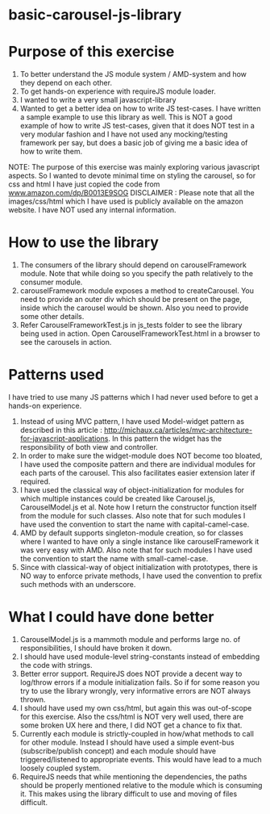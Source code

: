 basic-carousel-js-library
=========================

Purpose of this exercise 
========================
1) To better understand the JS module system / AMD-system and how they depend on each other.
2) To get hands-on experience with requireJS module loader. 
3) I wanted to write a very small javascript-library
4) Wanted to get a better idea on how to write JS test-cases. I have written a sample example to use this library as well. This is NOT a good example of how
   to write JS test-cases, given that it does NOT test in a very modular fashion and I have not used any mocking/testing framework per say,
   but does a basic job of giving me a basic idea of how to write them. 
   
NOTE: The purpose of this exercise was mainly exploring various javascript aspects. So I wanted to devote minimal time on styling the carousel, so 
      for css and html I have just copied the code from www.amazon.com/dp/B0013E9SOG
DISCLAIMER : Please note that all the images/css/html which I have used is publicly available on the amazon website. I have NOT used any internal information. 

How to use the library
======================

1) The consumers of the library should depend on carouselFramework module. Note that while doing so you specify the path relatively to the consumer module. 
2) carouselFramework module exposes a method to createCarousel. You need to provide an outer div which should be present on the page, inside which the carousel
   would be shown. Also you need to provide some other details. 
3) Refer CarouselFrameworkTest.js in js_tests folder to see the library being used in action. Open CarouselFrameworkTest.html in a browser to see the carousels
   in action. 

Patterns used 
=============

I have tried to use many JS patterns which I had never used before to get a hands-on experience. 
1) Instead of using MVC pattern, I have used Model-widget pattern as described in this article : http://michaux.ca/articles/mvc-architecture-for-javascript-applications.
   In this pattern the widget has the responsibility of both view and controller.  
2) In order to make sure the widget-module does NOT become too bloated, I have used the composite pattern and there are individual modules for each parts of the
   carousel. This also facilitates easier extension later if required. 
3) I have used the classical way of object-initialization for modules for which multiple instances could be created like Carousel.js, CarouselModel.js et al. 
   Note how I return the constructor function itself from the module for such classes. Also note that for such modules I have used the convention to start
   the name with capital-camel-case. 
4) AMD by default supports singleton-module creation, so for classes where I wanted to have only a single instance like carouselFramework it was very easy with
   AMD. Also note that for such modules I have used the convention to start the name with small-camel-case.
5) Since with classical-way of object initialization with prototypes, there is NO way to enforce private methods, I have used the convention to prefix such
   methods with an underscore. 

What I could have done better 
=============================
1) CarouselModel.js is a mammoth module and performs large no. of responsibilities, I should have broken it down. 
2) I should have used module-level string-constants instead of embedding the code with strings. 
3) Better error support. RequireJS does NOT provide a decent way to log/throw errors if a module initialization fails. So if for some reason you try 
   to use the library wrongly, very informative errors are NOT always thrown. 
4) I should have used my own css/html, but again this was out-of-scope for this exercise. Also the css/html is NOT very well used, there are some broken UX here
   and there, I did NOT get a chance to fix that. 
5) Currently each module is strictly-coupled in how/what methods to call for other module. Instead I should have used a simple event-bus (subscribe/publish 
   concept) and each module should have triggered/listened to appropriate events. This would have lead to a much loosely coupled system. 
6) RequireJS needs that while mentioning the dependencies, the paths should be properly mentioned relative to the module which is consuming it. This makes
   using the library difficult to use and moving of files difficult. 


